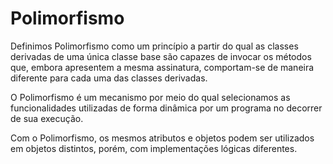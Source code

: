 # Polimorfismo

Definimos Polimorfismo como um princípio a partir do qual as classes 
derivadas de uma única classe base são capazes de invocar os métodos 
que, embora apresentem a mesma assinatura, comportam-se de maneira 
diferente para cada uma das classes derivadas.

O Polimorfismo é um mecanismo por meio do qual selecionamos as 
funcionalidades utilizadas de forma dinâmica por um programa no 
decorrer de sua execução.

Com o Polimorfismo, os mesmos atributos e objetos podem ser 
utilizados em objetos distintos, porém, com implementações 
lógicas diferentes.